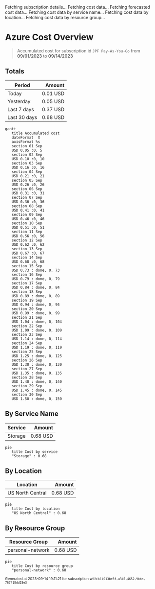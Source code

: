 Fetching subscription details...
Fetching cost data...
Fetching forecasted cost data...
Fetching cost data by service name...
Fetching cost data by location...
Fetching cost data by resource group...
# Azure Cost Overview

> Accumulated cost for subscription id `JPF Pay-As-You-Go` from **09/01/2023** to **09/14/2023**

## Totals

|Period|Amount|
|---|---:|
|Today|0.01 USD|
|Yesterday|0.05 USD|
|Last 7 days|0.37 USD|
|Last 30 days|0.68 USD|

```mermaid
gantt
   title Accumulated cost
   dateFormat  X
   axisFormat %s
   section 01 Sep
   USD 0.05 :0, 5
   section 02 Sep
   USD 0.10 :0, 10
   section 03 Sep
   USD 0.16 :0, 16
   section 04 Sep
   USD 0.21 :0, 21
   section 05 Sep
   USD 0.26 :0, 26
   section 06 Sep
   USD 0.31 :0, 31
   section 07 Sep
   USD 0.36 :0, 36
   section 08 Sep
   USD 0.41 :0, 41
   section 09 Sep
   USD 0.46 :0, 46
   section 10 Sep
   USD 0.51 :0, 51
   section 11 Sep
   USD 0.56 :0, 56
   section 12 Sep
   USD 0.62 :0, 62
   section 13 Sep
   USD 0.67 :0, 67
   section 14 Sep
   USD 0.68 :0, 68
   section 15 Sep
   USD 0.73 : done, 0, 73
   section 16 Sep
   USD 0.79 : done, 0, 79
   section 17 Sep
   USD 0.84 : done, 0, 84
   section 18 Sep
   USD 0.89 : done, 0, 89
   section 19 Sep
   USD 0.94 : done, 0, 94
   section 20 Sep
   USD 0.99 : done, 0, 99
   section 21 Sep
   USD 1.04 : done, 0, 104
   section 22 Sep
   USD 1.09 : done, 0, 109
   section 23 Sep
   USD 1.14 : done, 0, 114
   section 24 Sep
   USD 1.19 : done, 0, 119
   section 25 Sep
   USD 1.25 : done, 0, 125
   section 26 Sep
   USD 1.30 : done, 0, 130
   section 27 Sep
   USD 1.35 : done, 0, 135
   section 28 Sep
   USD 1.40 : done, 0, 140
   section 29 Sep
   USD 1.45 : done, 0, 145
   section 30 Sep
   USD 1.50 : done, 0, 150
```

## By Service Name

|Service|Amount|
|---|---:|
|Storage|0.68 USD|

```mermaid
pie
   title Cost by service
   "Storage" : 0.68
```

## By Location

|Location|Amount|
|---|---:|
|US North Central|0.68 USD|

```mermaid
pie
   title Cost by location
   "US North Central" : 0.68
```

## By Resource Group

|Resource Group|Amount|
|---|---:|
|personal-network|0.68 USD|

```mermaid
pie
   title Cost by resource group
   "personal-network" : 0.68
```

<sup>Generated at 2023-09-14 19:11:21 for subscription with id `4913be3f-a345-4652-9bba-767418dd25e3`</sup>
